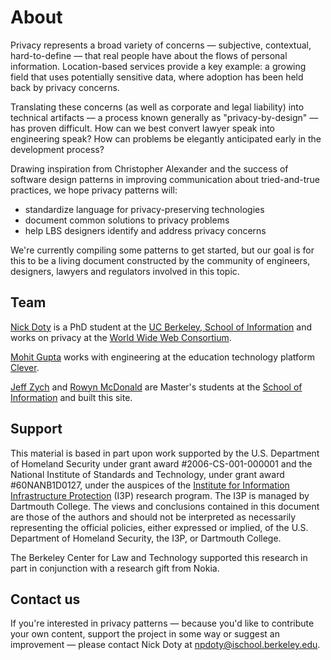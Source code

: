 # About

Privacy represents a broad variety of concerns &mdash; subjective, contextual, hard-to-define &mdash; that real people have about the flows of personal information. Location-based services provide a key example: a growing field that uses potentially sensitive data, where adoption has been held back by privacy concerns.

Translating these concerns (as well as corporate and legal liability) into technical artifacts &mdash; a process known generally as "privacy-by-design" &mdash; has proven difficult. How can we best convert lawyer speak into engineering speak? How can problems be elegantly anticipated early in the development process?

Drawing inspiration from Christopher Alexander and the success of software design patterns in improving communication about tried-and-true practices, we hope privacy patterns will:

* standardize language for privacy-preserving technologies
* document common solutions to privacy problems
* help LBS designers identify and address privacy concerns

We're currently compiling some patterns to get started, but our goal is for this to be a living document constructed by the community of engineers, designers, lawyers and regulators involved in this topic. 

## Team

[Nick Doty](http://npdoty.name) is a PhD student at the [UC Berkeley, School of Information](http://ischool.berkeley.edu) and works on privacy at the [World Wide Web Consortium](http://www.w3.org).

[Mohit Gupta](http://mohitgupta.me) works with engineering at the education technology platform [Clever](http://clever.com).

[Jeff Zych](http://jlzych.com) and [Rowyn McDonald](http://www.rowyn.com) are Master's students at the [School of Information](http://ischool.berkeley.edu) and built this site.

## Support

This material is based in part upon work supported by the U.S. Department of Homeland Security under grant award #2006-CS-001-000001 and the National Institute of Standards and Technology, under grant award #60NANB1D0127, under the auspices of the [Institute for Information Infrastructure Protection](http://www.thei3p.org/) (I3P) research program. The I3P is managed by Dartmouth College. The views and conclusions contained in this document are those of the authors and should not be interpreted as necessarily representing the official policies, either expressed or implied, of the U.S. Department of Homeland Security, the I3P, or Dartmouth College.

The Berkeley Center for Law and Technology supported this research in part in conjunction with a research gift from Nokia.

## Contact us

If you're interested in privacy patterns &mdash; because you'd like to contribute your own content, support the project in some way or suggest an improvement &mdash; please contact Nick Doty at [npdoty@ischool.berkeley.edu](mailto:npdoty@ischool.berkeley.edu).
